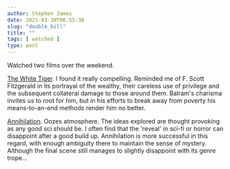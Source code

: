 ```yaml
---
author: Stephen James
date: 2021-03-30T06:55:38
slug: "double_bill"
title: ""
tags: [ watched ]
type: post
---
```

Watched two films over the weekend. 

 [The White Tiger](https://m.imdb.com/title/tt6571548/). I found it really compelling. Reminded me of F. Scott Fitzgerald in its portrayal of the wealthy, their careless use of privilege and the subsequent collateral damage to those around them. Balram's charisma invites us to root for him, but in his efforts to break away from poverty his means-to-an-end methods render him no better.

[Annihilation](https://m.imdb.com/title/tt2798920/). Oozes atmosphere. The ideas explored are thought provoking as any good sci should be. I often find that the 'reveal' in sci-fi or horror can disappoint after a good build up. Annihilation is more successful in this regard, with enough ambiguity there to maintain the sense of mystery. Although the final scene still manages to slightly disappoint with its genre trope...
